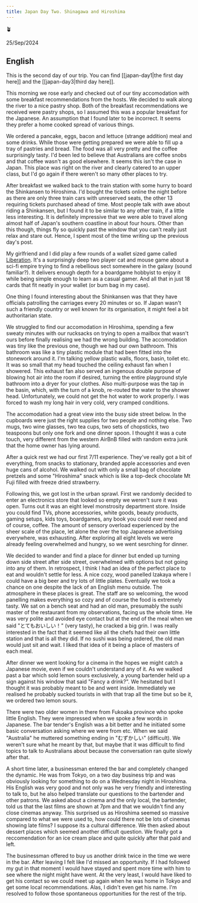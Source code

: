 ```yaml
---
title: Japan Day Two. Shinagawa and Hiroshima
---
```


🪴

25/Sep/2024

## English
This is the second day of our trip. You can find [[japan-day1|the first day here]] and the [[japan-day3|third day here]].

This morning we rose early and checked out of our tiny accomodation with some breakfast recommendations from the hosts. We decided to walk along the river to a nice pastry shop. Both of the breakfast recommendations we received were pastry shops, so I assumed this was a popular breakfast for the Japanese. An assumption that I found later to be incorrect. It seems they prefer a home cooked spread of various things.

We ordered a pancake, eggs, bacon and lettuce (strange addition) meal and some drinks. While those were getting prepared we were able to fill up a tray of pastries and bread. The food was all very pretty and the coffee surprisingly tasty. I'd been led to believe that Australians are coffee snobs and that coffee wasn't as good elsewhere. It seems this isn't the case in Japan. This place was right on the river and clearly catered to an upper class, but I'd go again if there weren't so many other places to try.

After breakfast we walked back to the train station with some hurry to board the Shinkansen to Hiroshima. I'd bought the tickets online the night before as there are only three train cars with unreserved seats, the other 13 requiring tickets purchased ahead of time. Most people talk with awe about riding a Shinkansen, but I found it to be similar to any other train, if a little less interesting. It is definitely impressive that we were able to travel along almost half of Japan's southern coastline in about four hours. Other than this though, things fly so quickly past the window that you can't really just relax and stare out. Hence, I spent most of the time writing up the previous day's post. 

My girlfriend and I did play a few rounds of a wallet sized game called [Liberation](https://buttonshygames.com/products/liberation). It's a surprisingly deep two player cat and mouse game about a sci-fi empire trying to find a rebellious sect somewhere in the galaxy (sound familiar?). It delivers enough depth for a boardgame hobbyist to enjoy it while being simple enough to learn as a casual gamer. And all that in just 18 cards that fit neatly in your wallet (or bum bag in my case).

One thing I found interesting about the Shinkansen was that they have officials patrolling the carriages every 20 minutes or so. If Japan wasn't such a friendly country or well known for its organisation, it might feel a bit authoritarian state.

We struggled to find our accomodation in Hiroshima, spending a few sweaty minutes with our rucksacks on trying to open a mailbox that wasn't ours before finally realising we had the wrong building. The accomodation was tiny like the previous one, though we had our own bathroom. This bathroom was like a tiny plastic module that had been fitted into the stonework around it. I'm talking yellow plastic walls, floors, basin, toilet etc. It was so small that my head touched the ceiling exhaust fan when I showered. This exhaust fan also served an ingenous double purpose of blowing hot air into the room if desired, turning the entire playground style bathroom into a dryer for your clothes. Also multi-purpose was the tap in the basin, which, with the turn of a knob, re-routed the water to the shower head. Unfortunately, we could not get the hot water to work properly. I was forced to wash my long hair in very cold, very cramped conditions.

The accomodation had a great view into the busy side street below. In the cupboards were just the right supplies for two people and nothing else. Two mugs, two wine glasses, two tea cups, two sets of chopsticks, two teaspoons but only one fork and one dinner spoon. I thought it was a cute touch, very different from the western AirBnB filled with random extra junk that the home owner has lying around.

After a quick rest we had our first 7/11 experience. They've really got a bit of everything, from snacks to stationary, branded apple accessories and even huge cans of alcohol. We walked out with only a small bag of chocolate pretzels and some "Hiroshima" snack which is like a top-deck chocolate Mt Fuji filled with freeze dried strawberry.

Following this, we got lost in the urban sprawl. First we randomly decided to enter an electronics store that looked so empty we weren't sure it was open. Turns out it was an eight level monstrosity department store. Inside you could find TVs, phone accessories, white goods, beauty products, gaming setups, kids toys, boardgames, any book you could ever need and of course, coffee. The amount of sensory overload experienced by the sheer scale of the place, let alone the over the top Japanese advertising everywhere, was exhausting. After exploring all eight levels we were already feeling overwhelmed and hungry, so we went sesrching for dinner.
 
We decided to wander and find a place for dinner but ended up turning down side street after side street, overwhelmed with options but not going into any of them. In retrospect, I think I had an idea of the perfect place to eat and wouldn't settle for less. A nice cozy, wood panelled Izakaya where I could have a big beer and try lots of little plates. Eventually we took a chance on one despite the lack of an English menu outside. The atmosphere in these places is great. The staff are so welcoming, the wood panelling makes everything so cozy and of course the food is extremely tasty. We sat on a bench seat and had an old man, presumably the sushi master of the restaurant from my observations, facing us the whole time. He was very polite and avoided eye contact but at the end of the meal when we said "とてもおいしい！" (very tasty), he cracked a big grin. I was really interested in the fact that it seemed like all the chefs had their own little station and that is all they did. If no sushi was being ordered, the old man would just sit and wait. I liked that idea of it being a place of masters of each meal.

After dinner we went looking for a cinema in the hopes we might catch a Japanese movie, even if we couldn't understand any of it. As we walked past a bar which sold lemon sours exclusively, a young bartender held up a sign against his window that said "Fancy a drink?". We hesitated but I thought it was probably meant to be and went inside. Immediately we realised he probably sucked tourists in with that trap all the time but so be it, we ordered two lemon sours.

There were two older women in there from Fukoaka province who spoke little English. They were impressed when we spoke a few words in Japanese. The bar tender's English was a bit better and he initiated some basic conversation asking where we were from etc. When we said "Australia" he muttered something ending in "むずかしい" (difficult). We weren't sure what he meant by that, but maybe that it was difficult to find topics to talk to Australians about because the conversation ran quite slowly after that.

A short time later, a businessman entered the bar and completely changed the dynamic. He was from Tokyo, on a two day business trip and was obviously looking for something to do on a Wednesday night in Hiroshima. His English was very good and not only was he very friendly and interesting to talk to, but he also helped translate our questions to the bartender and other patrons. We asked about a cinema and the only local, the bartender, told us that the last films are shown at 7pm and that we wouldn't find any close cinemas anyway. This surprised us as Hiroshima seemed so massive compared to what we were used to, how could there not be lots of cinemas showing late films? I suppose its a cultural difference. We then asked about dessert places which seemed another difficult question. We finally got a reccomendation for an ice cream place and quite quickly after that paid and left. 

The businessman offered to buy us another drink twice in the time we were in the bar. After leaving I felt like I'd missed an opportunity. If I had followed my gut in that moment I would have stayed and spent more time with him to see where the night might have went. At the very least, I would have liked to get his contact so we could meet up again when he was home in Tokyo and get some local recommendations. Alas, I didn't even get his name. I'm resolved to follow those spontaneous opportunities for the rest of the trip.

